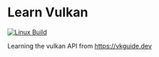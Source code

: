 # Learn Vulkan

[![Linux Build](https://github.com/LucasSnatiago/Learn-Vulkan/actions/workflows/build-linux.yml/badge.svg)](https://github.com/LucasSnatiago/Learn-Vulkan/actions/workflows/build-linux.yml)

Learning the vulkan API from https://vkguide.dev
